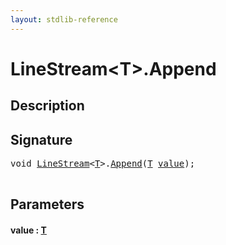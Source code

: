 ```yaml
---
layout: stdlib-reference
---
```


# LineStream\<T\>\.Append

## Description





## Signature 

<pre>
<span class="code_keyword">void</span> <a href="index.md" class="code_type">LineStream</a>&lt;<a href="index.md#typeparam-T" class="code_type">T</a>&gt;.<a href="append-0.md">Append</a>(<a href="index.md#typeparam-T" class="code_type">T</a> <a href="append-0.md#decl-value" class="code_param">value</a>);

</pre>

## Parameters

####  <a id="decl-value"></a>value  : [T](index.md#typeparam-T)


<script>
// Fix .md links to .html when on ReadTheDocs
if (window.location.hostname.includes('readthedocs') || 
    window.location.hostname.includes('rtfd.io')) {
  document.addEventListener('DOMContentLoaded', function() {
    const links = document.querySelectorAll('a');
    links.forEach(link => {
      const href = link.getAttribute('href');
      if (href && href.includes('.md')) {
        // This regex will handle .md links with or without fragment identifiers or query parameters
        link.href = link.href.replace(/(.+)\.md(#[^?]*)?(\?.*)?$/, '$1.html$2$3');
      }
    });
  });
}
</script>
